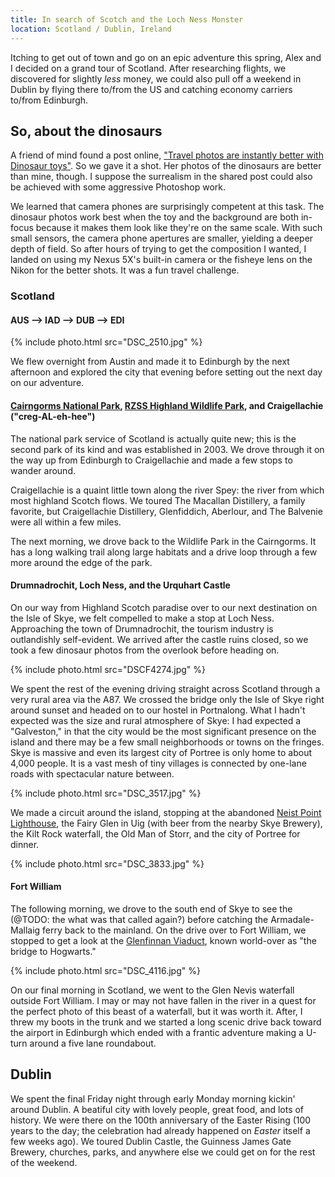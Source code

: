 ```yaml
---
title: In search of Scotch and the Loch Ness Monster
location: Scotland / Dublin, Ireland
---
```


Itching to get out of town and go on an epic adventure this spring, Alex and I
decided on a grand tour of Scotland. After researching flights, we discovered
for slightly _less_ money, we could also pull off a weekend in Dublin by flying
there to/from the US and catching economy carriers to/from Edinburgh.

## So, about the dinosaurs

A friend of mind found a post online, ["Travel photos are instantly better with
Dinosaur toys"](http://imgur.com/gallery/6Faib). So we gave it a shot. Her
photos of the dinosaurs are better than mine, though. I suppose the surrealism
in the shared post could also be achieved with some aggressive Photoshop work.

We learned that camera phones are surprisingly competent at this task. The
dinosaur photos work best when the toy and the background are both in-focus
because it makes them look like they're on the same scale. With such small
sensors, the camera phone apertures are smaller, yielding a deeper depth of
field. So after hours of trying to get the composition I wanted, I landed on
using my Nexus 5X's built-in camera or the fisheye lens on the Nikon for the
better shots. It was a fun travel challenge.

### Scotland

#### AUS --> IAD --> DUB --> EDI

{% include photo.html src="DSC_2510.jpg" %}

We flew overnight from Austin and made it to Edinburgh by the next afternoon and
explored the city that evening before setting out the next day on our adventure.

#### [Cairngorms National Park](http://cairngorms.co.uk/), [RZSS Highland Wildlife Park](http://www.highlandwildlifepark.org.uk/), and Craigellachie ("creg-AL-eh-hee")

The national park service of Scotland is actually quite new; this is the second
park of its kind and was established in 2003. We drove through it on the way up
from Edinburgh to Craigellachie and made a few stops to wander around.

Craigellachie is a quaint little town along the river Spey: the river from which
most highland Scotch flows. We toured The Macallan Distillery, a family
favorite, but Craigellachie Distillery, Glenfiddich, Aberlour, and The Balvenie
were all within a few miles.

The next morning, we drove back to the Wildlife Park in the Cairngorms. It has a
long walking trail along large habitats and a drive loop through a few more
around the edge of the park.

#### Drumnadrochit, Loch Ness, and the Urquhart Castle

On our way from Highland Scotch paradise over to our next destination on the
Isle of Skye, we felt compelled to make a stop at Loch Ness. Approaching the
town of Drumnadrochit, the tourism industry is outlandishly self-evident. We
arrived after the castle ruins closed, so we took a few dinosaur photos from the
overlook before heading on.

{% include photo.html src="DSCF4274.jpg" %}

We spent the rest of the evening driving straight across Scotland through a very
rural area via the A87. We crossed the bridge only the Isle of Skye right around
sunset and headed on to our hostel in Portnalong. What I hadn't expected was the
size and rural atmosphere of Skye: I had expected a "Galveston," in that the
city would be the most significant presence on the island and there may be a few
small neighborhoods or towns on the fringes. Skye is massive and even its
largest city of Portree is only home to about 4,000 people. It is a vast mesh of
tiny villages is connected by one-lane roads with spectacular nature between.

{% include photo.html src="DSC_3517.jpg" %}

We made a circuit around the island, stopping at the abandoned
[Neist Point Lighthouse](https://en.wikipedia.org/wiki/Neist_Point_Lighthouse),
the Fairy Glen in Uig (with beer from the nearby Skye Brewery), the Kilt Rock
waterfall, the Old Man of Storr, and the city of Portree for dinner.

{% include photo.html src="DSC_3833.jpg" %}

#### Fort William

The following morning, we drove to the south end of Skye to see the (@TODO: the
what was that called again?) before catching the Armadale-Mallaig ferry back to
the mainland. On the drive over to Fort William, we stopped to get a look at the
[Glenfinnan Viaduct](https://en.wikipedia.org/wiki/Glenfinnan_Viaduct), known
world-over as "the bridge to Hogwarts."

{% include photo.html src="DSC_4116.jpg" %}

On our final morning in Scotland, we went to the Glen Nevis waterfall outside
Fort William. I may or may not have fallen in the river in a quest for the
perfect photo of this beast of a waterfall, but it was worth it. After, I threw
my boots in the trunk and we started a long scenic drive back toward the airport
in Edinburgh which ended with a frantic adventure making a U-turn around a five
lane roundabout.

## Dublin

We spent the final Friday night through early Monday morning kickin' around
Dublin. A beatiful city with lovely people, great food, and lots of history. We
were there on the 100th anniversary of the Easter Rising (100 years to the day;
the celebration had already happened on _Easter_ itself a few weeks ago). We
toured Dublin Castle, the Guinness James Gate Brewery, churches, parks, and
anywhere else we could get on for the rest of the weekend.
